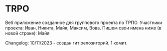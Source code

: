 ﻿# TRPO
Веб приложение созданное для группового проекта по ТРПО.
Участники проекта: Иван, Никита, Майя, Максим, Вова.
Пишем свои имена ниже (в новой строке):
Майя

Changelog:
10/11/2023 - создан гит репозиторий. 1 комит.